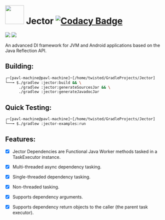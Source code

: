 # <img src="https://github.com/Software-Hardware-Codesign/Jector/assets/60224159/dcaa688b-ddc1-4534-84e7-79f7da91f1a6" width=60 length=60/> Jector [![Codacy Badge](https://app.codacy.com/project/badge/Grade/3fe7dc8b13ec42a7a15e4c851d90f47e)](https://app.codacy.com/gh/Software-Hardware-Codesign/Jector/dashboard?utm_source=gh&utm_medium=referral&utm_content=&utm_campaign=Badge_grade)
[![](https://github.com/Software-Hardware-Codesign/jector/actions/workflows/build-test.yml/badge.svg)]() [![](https://github.com/Software-Hardware-Codesign/jector/actions/workflows/build-deploy.yml/badge.svg)]()

An advanced DI framework for JVM and Android applications based on the Java Reflection API.

## Building:
```bash
┌─[pavl-machine@pavl-machine]─[/home/twisted/GradleProjects/Jector]
└──╼ $./gradlew :jector:build && \
      ./gradlew :jector:generateSourcesJar && \
      ./gradlew :jector:generateJavadocJar
```

## Quick Testing:
```bash
┌─[pavl-machine@pavl-machine]─[/home/twisted/GradleProjects/Jector]
└──╼ $./gradlew :jector-examples:run
```

## Features: 
- [x] Jector Dependencies are Functional Java Worker methods tasked in a TaskExecutor instance.
- [x] Multi-threaded async dependency tasking.
- [x] Single-threaded dependency tasking.
- [x] Non-threaded tasking.
- [x] Supports dependency arguments.
- [x] Supports dependency return objects to the caller (the parent task executor). 

